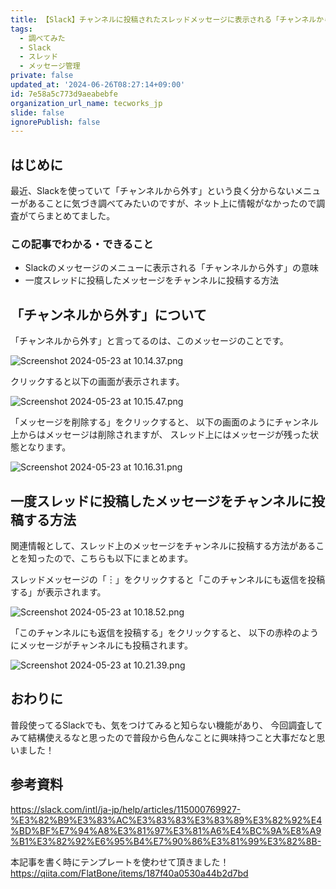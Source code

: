 ```yaml
---
title: 【Slack】チャンネルに投稿されたスレッドメッセージに表示される「チャンネルから外す」とは何かを調べてみました
tags:
  - 調べてみた
  - Slack
  - スレッド
  - メッセージ管理
private: false
updated_at: '2024-06-26T08:27:14+09:00'
id: 7e58a5c773d9aeabebfe
organization_url_name: tecworks_jp
slide: false
ignorePublish: false
---
```

<!--

## 技術記事のタイトル

最も伝えたいこと。
簡潔かつ分かりやすく過不足ないタイトルを考えましょう。

### 【 】(墨付き括弧)

- 【言語やサービス】
    - 例1.【Python】すぐにpytestで単体テストを実行するまでの手順
- 【言いたいこと】
    - 例1.【必見】Objectはどこに消えた？
- 【前提】
    - 例1.【個人開発】○○を○○できるサービスをリリースしました
    - 例2.【初心者向け】Reactとはそもそも何なのか説明します
- 【続き物の番号】
    - 例1.【2024年版】新入社員向け研修資料を公開します
    - 例2.【環境構築編】Windows11でPythonを実行するまで

【前提】詳しいタイトル【言語やサービス】のように、複数を併用するパターンもあります。

-->

## はじめに

最近、Slackを使っていて「チャンネルから外す」という良く分からないメニューがあることに気づき調べてみたいのですが、ネット上に情報がなかったので調査がてらまとめてました。

### この記事でわかる・できること

- Slackのメッセージのメニューに表示される「チャンネルから外す」の意味
- 一度スレッドに投稿したメッセージをチャンネルに投稿する方法

## 「チャンネルから外す」について

「チャンネルから外す」と言ってるのは、このメッセージのことです。

![Screenshot 2024-05-23 at 10.14.37.png](https://qiita-image-store.s3.ap-northeast-1.amazonaws.com/0/6280/6f7e7d1e-dce3-2310-5f21-c4a0cd1ac3b9.png)

クリックすると以下の画面が表示されます。

![Screenshot 2024-05-23 at 10.15.47.png](https://qiita-image-store.s3.ap-northeast-1.amazonaws.com/0/6280/36e965b4-4b27-b71f-71df-fb3c1b36bcd6.png)

「メッセージを削除する」をクリックすると、
以下の画面のようにチャンネル上からはメッセージは削除されますが、
スレッド上にはメッセージが残った状態となります。

![Screenshot 2024-05-23 at 10.16.31.png](https://qiita-image-store.s3.ap-northeast-1.amazonaws.com/0/6280/19be2d07-e41e-2640-c6e5-889d7e90a1e1.png)


## 一度スレッドに投稿したメッセージをチャンネルに投稿する方法

関連情報として、スレッド上のメッセージをチャンネルに投稿する方法があることを知ったので、こちらも以下にまとめます。

スレッドメッセージの「︙」をクリックすると「このチャンネルにも返信を投稿する」が表示されます。

![Screenshot 2024-05-23 at 10.18.52.png](https://qiita-image-store.s3.ap-northeast-1.amazonaws.com/0/6280/9b8d46d8-7428-85e1-3628-fd80892b339c.png)

「このチャンネルにも返信を投稿する」をクリックすると、
以下の赤枠のようにメッセージがチャンネルにも投稿されます。

![Screenshot 2024-05-23 at 10.21.39.png](https://qiita-image-store.s3.ap-northeast-1.amazonaws.com/0/6280/efd1ef29-9145-67ab-03d4-793c59237b78.png)


## おわりに

普段使ってるSlackでも、気をつけてみると知らない機能があり、
今回調査してみて結構使えるなと思ったので普段から色んなことに興味持つこと大事だなと思いました！


## 参考資料

https://slack.com/intl/ja-jp/help/articles/115000769927-%E3%82%B9%E3%83%AC%E3%83%83%E3%83%89%E3%82%92%E4%BD%BF%E7%94%A8%E3%81%97%E3%81%A6%E4%BC%9A%E8%A9%B1%E3%82%92%E6%95%B4%E7%90%86%E3%81%99%E3%82%8B-

本記事を書く時にテンプレートを使わせて頂きました！
https://qiita.com/FlatBone/items/187f40a0530a44b2d7bd


